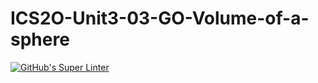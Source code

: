 # ICS2O-Unit3-03-GO-Volume-of-a-sphere
[![GitHub's Super Linter](https://github.com/haokai-li/ICS2O-Unit3-03-GO-Volume-of-a-sphere/workflows/GitHub's%20Super%20Linter/badge.svg)](https://github.com/haokai-li/ICS2O-Unit3-03-GO-Volume-of-a-sphere/actions)